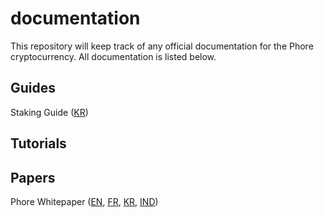# documentation

This repository will keep track of any official documentation for the Phore cryptocurrency. All documentation is listed below.

## Guides

Staking Guide ([KR](https://github.com/phoreproject/documentation/blob/master/Phore_Staking_Guide_KR.pdf))

## Tutorials

## Papers

Phore Whitepaper ([EN](https://github.com/phoreproject/documentation/blob/master/Phore_White_Paper_EN.pdf), [FR](https://github.com/phoreproject/documentation/blob/master/Phore_White_Paper_FR.pdf), [KR](https://github.com/phoreproject/documentation/blob/master/Phore_White_Paper_KR.pdf), [IND](https://github.com/phoreproject/documentation/blob/master/Phore_White_Paper_IND.pdf))